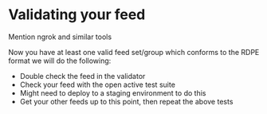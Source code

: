 # Validating your feed

Mention ngrok and similar tools

Now you have at least one valid feed set/group which conforms to the RDPE format we will do the following:

* Double check the feed in the validator
* Check your feed with the open active test suite
* Might need to deploy to a staging environment to do this
* Get your other feeds up to this point, then repeat the above tests
